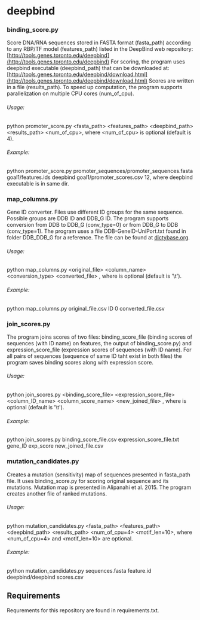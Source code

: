 # deepbind

### binding_score.py

Score DNA/RNA sequences stored in FASTA format (fasta_path) according to any RBP/TF
model (features_path) listed in the DeepBind web repository:
[http://tools.genes.toronto.edu/deepbind](http://tools.genes.toronto.edu/deepbind)
For scoring, the program uses deepbind executable (deepbind_path) that can be downloaded at:
[http://tools.genes.toronto.edu/deepbind/download.html](http://tools.genes.toronto.edu/deepbind/download.html)
Scores are written in a file (results_path). To speed up computation,
the program supports parallelization on multiple CPU cores (num_of_cpu).


###### Usage:
python promoter_score.py <fasta_path> <features_path> <deepbind_path> <results_path> <num_of_cpu>,
where <num_of_cpu> is optional (default is 4).

###### Example:
python promoter_score.py promoter_sequences/promoter_sequences.fasta
goal1/features.ids deepbind goal1/promoter_scores.csv 12,
where deepbind executable is in same dir.

### map_columns.py

Gene ID converter. Files use different ID groups for the same sequence. Possible groups are DDB ID and DDB_G ID.
The program supports conversion from DDB to DDB_G (conv_type=0) or from DDB_G to DDB (conv_type=1). 
The program uses a file DDB-GeneID-UniPort.txt found in folder DDB_DDB_G for a reference. The file can be found at
[dictybase.org](http://dictybase.org/db/cgi-bin/dictyBase/download/download.pl?area=general&ID=DDB-GeneID-UniProt.txt).

###### Usage:
python map_columns.py <original_file> <column_name> <conversion_type> <converted_file> <delimiter>,
where <delimiter> is optional (default is '\\t').

###### Example:
python map_columns.py original_file.csv ID 0 converted_file.csv

### join_scores.py

The program joins scores of two files: binding_score_file (binding scores of sequences (with ID name) on features,
the output of binding_score.py) and expression_score_file (expression scores of sequences (with ID name). For all
pairs of sequences (sequence of same ID taht exist in both files) the program saves binding scores along with
expression score.

###### Usage:
python join_scores.py <binding_score_file> <expression_score_file> <column_ID_name> <column_score_name>
<new_joined_file> <delimiter>, where <delimiter> is optional (default is '\\t').

###### Example:
python join_scores.py binding_score_file.csv expression_score_file.txt gene_ID exp_score new_joined_file.csv

### mutation_candidates.py

Creates a mutation (sensitivity) map of sequences presented in fasta_path file. It uses binding_score.py for scoring
original sequence and its mutations. Mutation map is presented in
Alipanahi et al. 2015. The program creates another file of ranked mutations.

###### Usage:
python mutation_candidates.py <fasta_path> <features_path> <deepbind_path> <results_path> <num_of_cpu=4>
<motif_len=10>, where <num_of_cpu=4> and <motif_len=10> are optional.

###### Example:
python mutation_candidates.py sequences.fasta feature.id deepbind/deepbind scores.csv

## Requirements    
Requrements for this repository are found in requirements.txt.
